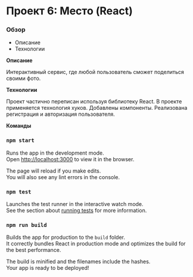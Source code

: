 # Проект 6: Место (React)

### Обзор
* Описание
* Технологии

**Описание**

Интерактивный сервис, где любой пользователь сможет поделиться своими фото.

**Технологии**

Проект частично переписан используя библиотеку React. В проекте применяется технология хуков. Добавлены компоненты.
Реализована регистрация и авторизация пользователя.

**Команды**

### `npm start`

Runs the app in the development mode.\
Open [http://localhost:3000](http://localhost:3000) to view it in the browser.

The page will reload if you make edits.\
You will also see any lint errors in the console.

### `npm test`

Launches the test runner in the interactive watch mode.\
See the section about [running tests](https://facebook.github.io/create-react-app/docs/running-tests) for more information.

### `npm run build`

Builds the app for production to the `build` folder.\
It correctly bundles React in production mode and optimizes the build for the best performance.

The build is minified and the filenames include the hashes.\
Your app is ready to be deployed!
